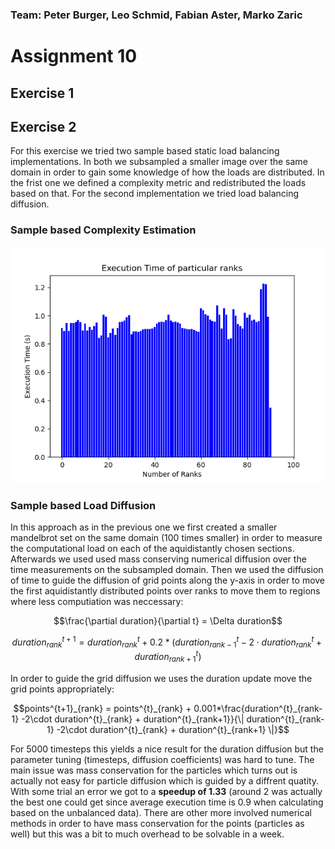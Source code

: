 ### Team: Peter Burger, Leo Schmid, Fabian Aster, Marko Zaric
# Assignment 10

## Exercise 1

## Exercise 2

For this exercise we tried two sample based static load balancing implementations. In both we subsampled a smaller image over the same domain in order to gain some knowledge of how the loads are distributed. In the frist one we defined a complexity metric and redistributed the loads based on that. For the second implementation we tried load balancing diffusion. 

### Sample based Complexity Estimation

![Benchmarks](ExecTimeSingleRanks.png)

### Sample based Load Diffusion

In this approach as in the previous one we first created a smaller mandelbrot set on the same domain (100 times smaller) in order to measure the computational load on each of the aquidistantly chosen sections. Afterwards we used used mass conserving numerical diffusion over the time measurements on the subsampled domain. Then we used the diffusion of time to guide the diffusion of grid points along the y-axis in order to move the first aquidistantly distributed points over ranks to move them to regions where less computiation was neccessary: 


$$\frac{\partial duration}{\partial t} = \Delta duration$$ 

$$duration^{t+1}_{rank} = duration^{t}_{rank} + 0.2*(duration^{t}_{rank-1} -2\cdot duration^{t}_{rank} + duration^{t}_{rank+1})$$ 

In order to guide the grid diffusion we uses the duration update move the grid points appropriately:

$$points^{t+1}_{rank} = points^{t}_{rank} + 0.001*\frac{duration^{t}_{rank-1} -2\cdot duration^{t}_{rank} + duration^{t}_{rank+1}}{\| duration^{t}_{rank-1} -2\cdot duration^{t}_{rank} + duration^{t}_{rank+1} \|}$$

For 5000 timesteps this yields a nice result for the duration diffusion but the parameter tuning (timesteps, diffusion coefficients) was hard to tune. The main issue was mass conservation for the particles which turns out is actually not easy for particle diffusion which is guided by a diffrent quatity. With some trial an error we got to a **speedup of 1.33** (around 2 was actually the best one could get since average execution time is 0.9 when calculating based on the unbalanced data). There are other more involved numerical methods in order to have mass conservation for the points (particles as well) but this was a bit to much overhead to be solvable in a week.  